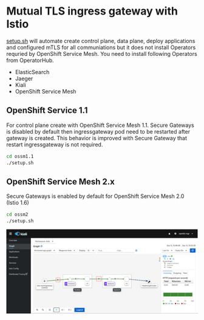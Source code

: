 # Mutual TLS ingress gateway with Istio

[setup.sh](ossm1.1/setup.sh) will automate create control plane, data plane, deploy applications and configured mTLS for all communiations but it does not install Operators requried by OpenShift Service Mesh. You need to install following Operators from OperatorHub.

- ElasticSearch
- Jaeger
- Kiali
- OpenShift Service Mesh

## OpenShift Service 1.1 
For control plane create with OpenShift Service Mesh 1.1. Secure Gateways is disabled by default then ingressgateway pod need to be restarted after gateway is created. This behavior is improved with Secure Gateway that restart ingressgateway is not required.

```bash
cd ossm1.1
./setup.sh
```

## OpenShift Service Mesh 2.x
Secure Gateways is enabled by default for OpenShift Service Mesh 2.0 (Istio 1.6)

```bash
cd ossm2
./setup.sh
```

![](images/sample-kiali.png)
